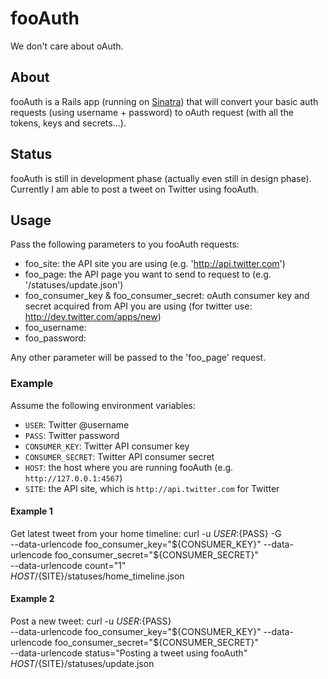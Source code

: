fooAuth
=========
We don't care about oAuth.

About
-----
fooAuth is a Rails app (running on [Sinatra](http://www.sinatrarb.com/)) that will convert your
basic auth requests (using username + password) to oAuth request (with
all the tokens, keys and secrets...).

Status
------
fooAuth is still in development phase (actually even still in design
phase). Currently I am able to post a tweet on Twitter using fooAuth.

Usage
-----
Pass the following parameters to you fooAuth requests:

+ foo_site: the API site you are using (e.g. 'http://api.twitter.com')
+ foo_page: the API page you want to send to request to (e.g. '/statuses/update.json')
+ foo\_consumer\_key & foo\_consumer\_secret: oAuth consumer key and
  secret acquired from API you are using (for twitter use:
  http://dev.twitter.com/apps/new)
+ foo_username:
+ foo_password:

Any other parameter will be passed to the 'foo_page' request.

### Example
Assume the following environment variables:

+ `USER`: Twitter @username
+ `PASS`: Twitter password
+ `CONSUMER_KEY`: Twitter API consumer key
+ `CONSUMER_SECRET`: Twitter API consumer secret
+ `HOST`: the host where you are running fooAuth (e.g. `http://127.0.0.1:4567`)
+ `SITE`: the API site, which is `http://api.twitter.com` for Twitter

#### Example 1
Get latest tweet from your home timeline:
    curl -u ${USER}:${PASS} -G \
        --data-urlencode foo_consumer_key="${CONSUMER_KEY}"  --data-urlencode foo_consumer_secret="${CONSUMER_SECRET}" \
        --data-urlencode count="1" \
        ${HOST}/${SITE}/statuses/home_timeline.json

#### Example 2
Post a new tweet:
    curl -u ${USER}:${PASS} \
        --data-urlencode foo_consumer_key="${CONSUMER_KEY}"  --data-urlencode foo_consumer_secret="${CONSUMER_SECRET}" \
        --data-urlencode status="Posting a tweet using fooAuth" \
        ${HOST}/${SITE}/statuses/update.json


